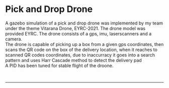 <h1> Pick and Drop Drone </h1>
<p>A gazebo simulation of a pick and drop drone was implemented by my team under the theme Vitarana Drone, EYRC-2021. The drone model was provided  EYRC. The drone consists of a gps, imu, laserscanners and a camera. <br> The drone is capable of picking up a box from a given gps coordinates, then scans the QR code on the box of the delivery location, when it reaches to scanned QR codes coordinates, due to inaccurracy it goes into a search pattern and uses Harr Cascade method to detect the delivery pad <br> A PID has been tuned for stable flight of the droone. </p>
<br>
<hr>
